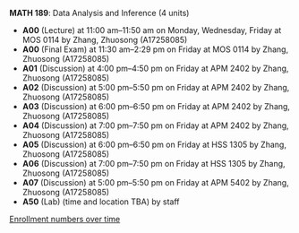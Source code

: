 **MATH 189**: Data Analysis and Inference (4 units)

- **A00** (Lecture) at 11:00 am–11:50 am on Monday, Wednesday, Friday at MOS 0114 by Zhang, Zhuosong (A17258085)
- **A00** (Final Exam) at 11:30 am–2:29 pm on Friday at MOS 0114 by Zhang, Zhuosong (A17258085)
- **A01** (Discussion) at 4:00 pm–4:50 pm on Friday at APM 2402 by Zhang, Zhuosong (A17258085)
- **A02** (Discussion) at 5:00 pm–5:50 pm on Friday at APM 2402 by Zhang, Zhuosong (A17258085)
- **A03** (Discussion) at 6:00 pm–6:50 pm on Friday at APM 2402 by Zhang, Zhuosong (A17258085)
- **A04** (Discussion) at 7:00 pm–7:50 pm on Friday at APM 2402 by Zhang, Zhuosong (A17258085)
- **A05** (Discussion) at 6:00 pm–6:50 pm on Friday at HSS 1305 by Zhang, Zhuosong (A17258085)
- **A06** (Discussion) at 7:00 pm–7:50 pm on Friday at HSS 1305 by Zhang, Zhuosong (A17258085)
- **A07** (Discussion) at 5:00 pm–5:50 pm on Friday at APM 5402 by Zhang, Zhuosong (A17258085)
- **A50** (Lab) (time and location TBA) by staff

[Enrollment numbers over time](./MATH189.tsv)

